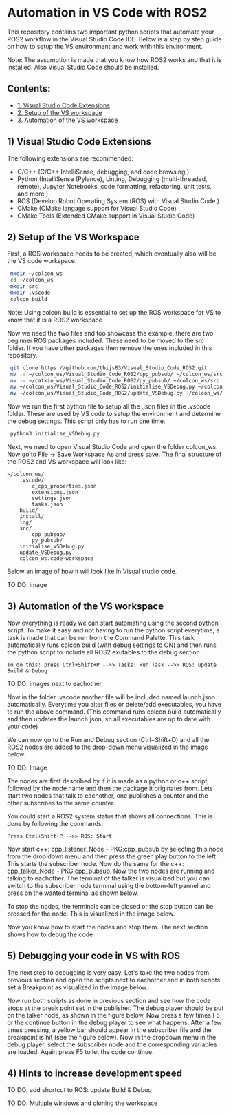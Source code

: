 # Automation in VS Code with ROS2

This repository contains two important python scripts that automate your ROS2 workflow in the Visual Studio Code IDE. Below is a step by step guide on how to setup the VS environment and work with this environment. 

Note: The assumption is made that you know how ROS2 works and that it is installed. Also Visual Studio Code should be installed.


## Contents:
* [1. Visual Studio Code Extensions](#1-visual-studio-code-extensions)
* [2. Setup of the VS workspace](#2-setup-of-the-vs-workspace)
* [3. Automation of the VS workspace](#3-automation-of-the-vs-workspace)

## 1) Visual Studio Code Extensions

The following extensions are recommended:
- C/C++ (C/C++ IntelliSense, debugging, and code browsing.)
- Python (IntelliSense (Pylance), Linting, Debugging (multi-threaded, remote), Jupyter Notebooks, code formatting, refactoring, unit tests, and more.)
- ROS (Develop Robot Operating System (ROS) with Visual Studio Code.)
- CMake (CMake langage support for Visual Studio Code)
- CMake Tools (Extended CMake support in Visual Studio Code)

## 2) Setup of the VS Workspace

First, a ROS workspace needs to be created, which eventually also will be the VS code workspace.
```bash
 mkdir ~/colcon_ws
 cd ~/colcon_ws
 mkdir src
 mkdir .vscode
 colcon build
```

Note: Using colcon build is essential to set up the ROS workspace for VS to know that it is a ROS2 workspace

Now we need the two files and too showcase the example, there are two beginner ROS packages included. These need to be moved to the src folder. If you have other packages then remove the ones included in this repository.
```bash
 git clone https://github.com/thijs83/Visual_Studio_Code_ROS2.git
 mv -v ~/colcon_ws/Visual_Studio_Code_ROS2/cpp_pubsub/ ~/colcon_ws/src
 mv -v ~/catkin_ws/Visual_Studio_Code_ROS2/py_pubsub/ ~/colcon_ws/src
 mv ~/colcon_ws/Visual_Studio_Code_ROS2/initialise_VSDebug.py ~/colcon_ws/
 mv ~/colcon_ws/Visual_Studio_Code_ROS2/update_VSDebug.py ~/colcon_ws/
```

Now we run the first python file to setup all the .json files in the .vscode folder. These are used by VS code to setup the environment and determine the debug settings. This script only has to run one time.
```bash
 python3 initialise_VSDebug.py
```

Next, we need to open Visual Studio Code and open the folder colcon_ws. Now go to File -> Save Workspace As and press save. The final structure of the ROS2 and VS workspace will look like:
```
~/colcon_ws/
    .vscode/
        c_cpp_properties.json
        extensions.json
        settings.json
        tasks.json
    build/
    install/
    log/
    src/
        cpp_pubsub/
        py_pubsub/
    initialise_VSDebug.py
    update_VSDebug.py
    colcon_ws.code-workspace
```

Below an image of how it will look like in Visual studio code.

TO DO: image

## 3) Automation of the VS workspace

Now everything is ready we can start automating using the second python script. To make it easy and not having to run the python script everytime, a task is made that can be run from the Command Palette. This task automatically runs colcon build (with debug settings to ON) and then runs the python script to include all ROS2 exutables to the debug section.
```
To do this: press Ctrl+Shift+P -->> Tasks: Run Task -->> ROS: update Build & Debug
```

TO DO: images next to eachother


Now in the folder .vscode another file will be included named launch.json automatically. Everytime you alter files or delete/add executables, you have to run the above command. (This command runs colcon build automatically and then updates the launch.json, so all executables are up to date with your code)

We can now go to the Run and Debug section (Ctrl+Shift+D) and all the ROS2 nodes are added to the drop-down menu visualized in the image below. 

TO DO: Image

The nodes are first described by if it is made as a python or c++ script, followed by the node name and then the package it originates from.
Lets start two nodes that talk to eachother, one publishes a counter and the other subscribes to the same counter. 

You could start a ROS2 system status that shows all connections. This is done by following the commands:
```
Press Ctrl+Shift+P -->> ROS: Start
```
Now start c++: cpp_listener_Node - PKG:cpp_pubsub by selecting this node from the drop down menu and then press the green play button to the left. This starts the subscriber node. Now do the same for the c++: cpp_talker_Node - PKG:cpp_pubsub. Now the two nodes are running and talking to eachother. The terminal of the talker is visualized but you can switch to the subscriber node terminal using the bottom-left pannel and press on the wanted terminal as shown below.




To stop the nodes, the terminals can be closed or the stop button can be pressed for the node. This is visualized in the image below.



Now you know how to start the nodes and stop them. The next section shows how to debug the code

## 5) Debugging your code in VS with ROS

The next step to debugging is very easy. Let's take the two nodes from previous section and open the scripts next to eachother and in both scripts set a Breakpoint as visualized in the image below.


Now run both scripts as done in previous section and see how the code stops at the break point set in the publisher. The debug player should be put on the talker node, as shown in the figure below. Now press a few times F5 or the continue button in the debug player to see what happens. After a few times pressing, a yellow bar should appear in the subscriber file and the breakpoint is hit (see the figure below). Now in the dropdown menu in the debug player, select the subscriber node and the corresponding variables are loaded. Again press F5 to let the code continue. 


## 4) Hints to increase development speed

TO DO: add shortcut to ROS: update Build & Debug

TO DO: Multiple windows and cloning the workspace


